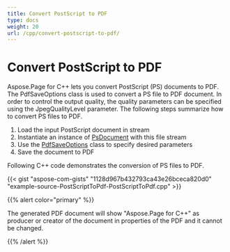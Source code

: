 ```yaml
---
title: Convert PostScript to PDF
type: docs
weight: 20
url: /cpp/convert-postscript-to-pdf/
---
```


# **Convert PostScript to PDF**
Aspose.Page for C++ lets you convert PostScript (PS) documents to PDF. The PdfSaveOptions class is used to convert a PS file to PDF document. In order to control the output quality, the quality parameters can be specified using the JpegQualityLevel parameter. The following steps summarize how to convert PS files to PDF.

1. Load the input PostScript document in stream
1. Instantiate an instance of [PsDocument](https://apireference.aspose.com/page/cpp/class/aspose.page.e_p_s.ps_document/) with this file stream
1. Use the [PdfSaveOptions](https://apireference.aspose.com/page/cpp/class/aspose.page.save_options/) class to specify desired parameters
1. Save the document to PDF

Following C++ code demonstrates the conversion of PS files to PDF.



{{< gist "aspose-com-gists" "1128d967b432793ca43e26bceca820d0" "example-source-PostScriptToPdf-PostScriptToPdf.cpp" >}}

{{% alert color="primary" %}} 

The generated PDF document will show "Aspose.Page for C++" as producer or creator of the document in properties of the PDF and it cannot be changed.

{{% /alert %}}
